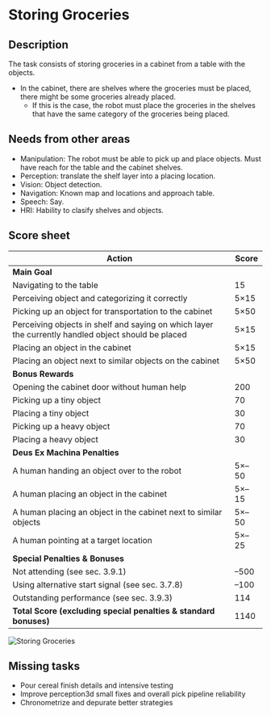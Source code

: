 # Storing Groceries

## Description

The task consists of storing groceries in a cabinet from a table with the objects. 

- In the cabinet, there are shelves where the groceries must be placed, there might be some groceries already placed.
  - If this is the case, the robot must place the groceries in the shelves that have the same category of the groceries being placed.

## Needs from other areas

- Manipulation: The robot must be able to pick up and place objects. Must have reach for the table and the cabinet shelves.
- Perception: translate the shelf layer into a placing location.
- Vision: Object detection.
- Navigation: Known map and locations and approach table.
- Speech: Say.
- HRI: Hability to clasify shelves and objects.

## Score sheet

| Action | Score |
| ---- | ---- |
| **Main Goal** | |
| Navigating to the table | 15 |
| Perceiving object and categorizing it correctly | 5×15 | 
| Picking up an object for transportation to the cabinet | 5×50 |
| Perceiving objects in shelf and saying on which layer the currently handled object should be placed | 5×15 |
| Placing an object in the cabinet | 5×15 |
| Placing an object next to similar objects on the cabinet | 5×50 |
| **Bonus Rewards** | |
| Opening the cabinet door without human help | 200 |
| Picking up a tiny object | 70 |
| Placing a tiny object | 30 |
| Picking up a heavy object | 70 |
| Placing a heavy object | 30 |
| **Deus Ex Machina Penalties** | |
| A human handing an object over to the robot | 5×–50 |
| A human placing an object in the cabinet | 5×–15 |
| A human placing an object in the cabinet next to similar objects | 5×–50 |
| A human pointing at a target location | 5×–25 |
| **Special Penalties & Bonuses** | |
| Not attending (see sec. 3.9.1) | –500 |
| Using alternative start signal (see sec. 3.7.8) | –100 |
| Outstanding performance (see sec. 3.9.3) | 114 | 
| **Total Score (excluding special penalties & standard bonuses)** | 1140 |

![Storing Groceries](/assets/tasks/StoringGroceries.png)

## Missing tasks
- Pour cereal finish details and intensive testing
- Improve perception3d small fixes and overall pick pipeline reliability
- Chronometrize and depurate better strategies
